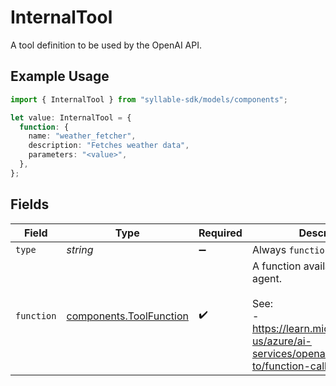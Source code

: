 # InternalTool

A tool definition to be used by the OpenAI API.

## Example Usage

```typescript
import { InternalTool } from "syllable-sdk/models/components";

let value: InternalTool = {
  function: {
    name: "weather_fetcher",
    description: "Fetches weather data",
    parameters: "<value>",
  },
};
```

## Fields

| Field                                                                                                                        | Type                                                                                                                         | Required                                                                                                                     | Description                                                                                                                  |
| ---------------------------------------------------------------------------------------------------------------------------- | ---------------------------------------------------------------------------------------------------------------------------- | ---------------------------------------------------------------------------------------------------------------------------- | ---------------------------------------------------------------------------------------------------------------------------- |
| `type`                                                                                                                       | *string*                                                                                                                     | :heavy_minus_sign:                                                                                                           | Always `function`.                                                                                                           |
| `function`                                                                                                                   | [components.ToolFunction](../../models/components/toolfunction.md)                                                           | :heavy_check_mark:                                                                                                           | A function available to an agent.<br/><br/>See:<br/>- https://learn.microsoft.com/en-us/azure/ai-services/openai/how-to/function-calling |